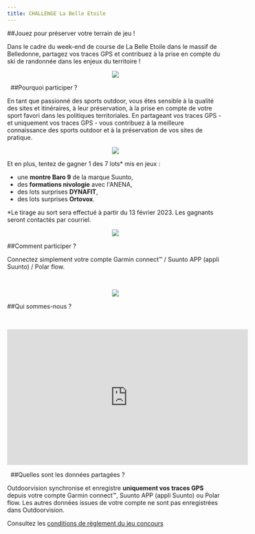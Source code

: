 ```yaml
---
title: CHALLENGE La Belle Etoile
---
```


##Jouez pour préserver votre terrain de jeu !

Dans le cadre du week-end de course de La Belle Etoile dans le massif de Belledonne, partagez vos traces GPS et contribuez à la prise en compte du ski de randonnée dans les enjeux du territoire !

<participate></participate>

<p align="center">
  <img src="/medias/challenge-LaBelleEtoile-01.png">
</p>


&nbsp;
##Pourquoi participer ?

En tant que passionné des sports outdoor, vous êtes sensible à la qualité des sites et itinéraires, à leur préservation, à la prise en compte de votre sport favori dans les politiques territoriales. En partageant vos traces GPS - et uniquement vos traces GPS - vous contribuez à la meilleure connaissance des sports outdoor et à la préservation de vos sites de pratique.  

<p align="center">
  <img src="/medias/challenge-LaBelleEtoile-02.png">
</p>

Et en plus, tentez de gagner 1 des 7 lots* mis en jeux :
- une **montre Baro 9** de la marque Suunto,
- des **formations nivologie** avec l'ANENA,
- des lots surprises **DYNAFIT**,
- des lots surprises **Ortovox**.
 
*Le tirage au sort sera effectué à partir du 13 février 2023. Les gagnants seront contactés par courriel.

<p align="center">
  <img src="/medias/challenge-LaBelleEtoile-03.png">
</p>

##Comment participer ?

Connectez simplement votre compte Garmin connect™ / Suunto APP (appli Suunto) / Polar flow.


&nbsp;
<p align="center">
  <img src="/medias/VISUELS_DESK/logo-band9-nb.jpg">
</p>  

<participate></participate>

##Qui sommes-nous ?


&nbsp;
<p align="center">
<iframe width="560" height="315" src="https://www.youtube.com/embed/Sua7VDlhBs4" title="YouTube video player" frameborder="0" allow="accelerometer; autoplay; clipboard-write; encrypted-media; gyroscope; picture-in-picture" allowfullscreen></iframe>
</p>


&nbsp;
##Quelles sont les données partagées ?

Outdoorvision synchronise et enregistre **uniquement vos traces GPS** depuis votre compte Garmin connect™, Suunto APP (appli Suunto) ou Polar flow. Les autres données issues de votre compte ne sont pas enregistrées dans Outdoorvision.

Consultez les [conditions de règlement du jeu concours](/medias/Règlement_Jeu_Concours_Challenge_OutdoorvisionxFFCO.pdf)
<participate></participate>
